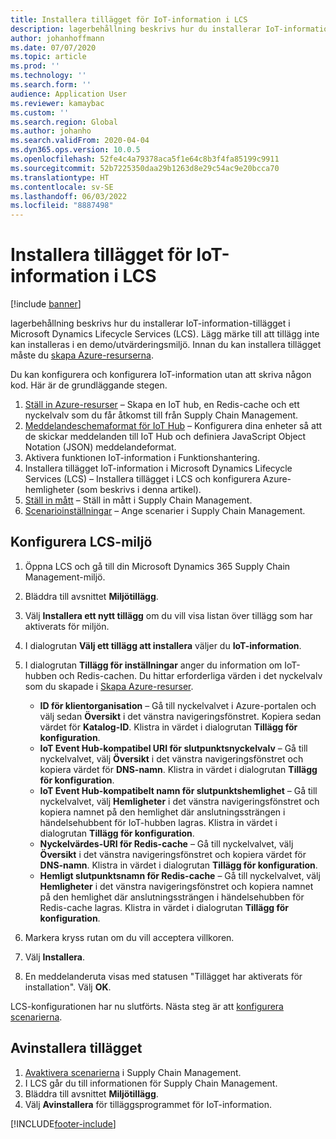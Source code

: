 ```yaml
---
title: Installera tillägget för IoT-information i LCS
description: lagerbehållning beskrivs hur du installerar IoT-information-tillägget i Microsoft Dynamics Lifecycle Services (LCS).
author: johanhoffmann
ms.date: 07/07/2020
ms.topic: article
ms.prod: ''
ms.technology: ''
ms.search.form: ''
audience: Application User
ms.reviewer: kamaybac
ms.custom: ''
ms.search.region: Global
ms.author: johanho
ms.search.validFrom: 2020-04-04
ms.dyn365.ops.version: 10.0.5
ms.openlocfilehash: 52fe4c4a79378aca5f1e64c8b3f4fa85199c9911
ms.sourcegitcommit: 52b7225350daa29b1263d8e29c54ac9e20bcca70
ms.translationtype: HT
ms.contentlocale: sv-SE
ms.lasthandoff: 06/03/2022
ms.locfileid: "8887498"
---
```

# <a name="install-the-iot-intelligence-add-in-in-lcs"></a>Installera tillägget för IoT-information i LCS

[!include [banner](../../includes/banner.md)]

lagerbehållning beskrivs hur du installerar IoT-information-tillägget i Microsoft Dynamics Lifecycle Services (LCS). Lägg märke till att tillägg inte kan installeras i en demo/utvärderingsmiljö. Innan du kan installera tillägget måste du [skapa Azure-resurserna](iot-azure-setup.md).

Du kan konfigurera och konfigurera IoT-information utan att skriva någon kod. Här är de grundläggande stegen.

1. [Ställ in Azure-resurser](iot-azure-setup.md) – Skapa en IoT hub, en Redis-cache och ett nyckelvalv som du får åtkomst till från Supply Chain Management.
2. [Meddelandeschemaformat för IoT Hub](iot-schema-format.md) – Konfigurera dina enheter så att de skickar meddelanden till IoT Hub och definiera JavaScript Object Notation (JSON) meddelandeformat.
3. Aktivera funktionen IoT-information i Funktionshantering.
4. Installera tillägget IoT-information i Microsoft Dynamics Lifecycle Services (LCS) – Installera tillägget i LCS och konfigurera Azure-hemligheter (som beskrivs i denna artikel).
5. [Ställ in mått](iot-metrics-setup.md) – Ställ in mått i Supply Chain Management.
6. [Scenarioinställningar](iot-scenario-setup.md) – Ange scenarier i Supply Chain Management.

## <a name="set-up-the-lcs-environment"></a>Konfigurera LCS-miljö

1. Öppna LCS och gå till din Microsoft Dynamics 365 Supply Chain Management-miljö.
2. Bläddra till avsnittet **Miljötillägg**.
3. Välj **Installera ett nytt tillägg** om du vill visa listan över tillägg som har aktiverats för miljön.
4. I dialogrutan **Välj ett tillägg att installera** väljer du **IoT-information**.
5. I dialogrutan **Tillägg för inställningar** anger du information om IoT-hubben och Redis-cachen. Du hittar erforderliga värden i det nyckelvalv som du skapade i [Skapa Azure-resurser](iot-azure-setup.md).

    + **ID för klientorganisation** – Gå till nyckelvalvet i Azure-portalen och välj sedan **Översikt** i det vänstra navigeringsfönstret. Kopiera sedan värdet för **Katalog-ID**. Klistra in värdet i dialogrutan **Tillägg för konfiguration**.
    + **IoT Event Hub-kompatibel URI för slutpunktsnyckelvalv** – Gå till nyckelvalvet, välj **Översikt** i det vänstra navigeringsfönstret och kopiera värdet för **DNS-namn**. Klistra in värdet i dialogrutan **Tillägg för konfiguration**.
    + **IoT Event Hub-kompatibelt namn för slutpunktshemlighet** – Gå till nyckelvalvet, välj **Hemligheter** i det vänstra navigeringsfönstret och kopiera namnet på den hemlighet där anslutningssträngen i händelsehubbent för IoT-hubben lagras. Klistra in värdet i dialogrutan **Tillägg för konfiguration**.
    + **Nyckelvärdes-URI för Redis-cache** – Gå till nyckelvalvet, välj **Översikt** i det vänstra navigeringsfönstret och kopiera värdet för **DNS-namn**. Klistra in värdet i dialogrutan **Tillägg för konfiguration**.
    + **Hemligt slutpunktsnamn för Redis-cache** – Gå till nyckelvalvet, välj **Hemligheter** i det vänstra navigeringsfönstret och kopiera namnet på den hemlighet där anslutningssträngen i händelsehubben för Redis-cache lagras. Klistra in värdet i dialogrutan **Tillägg för konfiguration**.

6. Markera kryss rutan om du vill acceptera villkoren.
7. Välj **Installera**.
8. En meddelanderuta visas med statusen "Tillägget har aktiverats för installation". Välj **OK**.

LCS-konfigurationen har nu slutförts. Nästa steg är att [konfigurera scenarierna](iot-scenario-setup.md).

## <a name="uninstall-the-add-in"></a><a id="uninstall-addin"></a>Avinstallera tillägget

1. [Avaktivera scenarierna](iot-scenario-setup.md#disable-a-scenario) i Supply Chain Management.
2. I LCS går du till informationen för Supply Chain Management.
3. Bläddra till avsnittet **Miljötillägg**.
4. Välj **Avinstallera** för tilläggsprogrammet för IoT-information.


[!INCLUDE[footer-include](../../includes/footer-banner.md)]